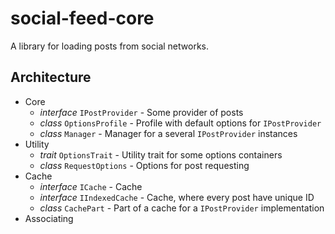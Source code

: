 # social-feed-core

A library for loading posts from social networks.

## Architecture

- Core
  - *interface* `IPostProvider` - Some provider of posts
  - *class* `OptionsProfile` - Profile with default options for `IPostProvider`
  - *class* `Manager` - Manager for a several `IPostProvider` instances
- Utility
  - *trait* `OptionsTrait` - Utility trait for some options containers
  - *class* `RequestOptions` - Options for post requesting
- Cache
  - *interface* `ICache` - Cache
  - *interface* `IIndexedCache` - Cache, where every post have unique ID
  - *class* `CachePart` - Part of a cache for a `IPostProvider` implementation
- Associating
